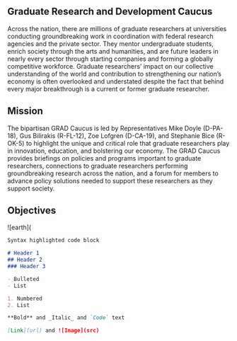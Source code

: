 ## Graduate Research and Development Caucus

Across the nation, there are millions of graduate researchers at universities conducting groundbreaking work in coordination with federal research agencies and the private sector. They mentor undergraduate students, enrich society through the arts and humanities, and are future leaders in nearly every sector through starting companies and forming a globally competitive workforce. Graduate researchers’ impact on our collective understanding of the world and contribution to strengthening our nation’s economy is often overlooked and understated despite the fact that behind every major breakthrough is a current or former graduate researcher.

## Mission

The bipartisan GRAD Caucus is led by Representatives Mike Doyle (D-PA-18), Gus Bilirakis (R-FL-12), Zoe Lofgren (D-CA-19), and Stephanie Bice (R-OK-5) to highlight the unique and critical role that graduate researchers play in innovation, education, and bolstering our economy. The GRAD Caucus provides briefings on policies and programs important to graduate researchers, connections to graduate researchers performing groundbreaking research across the nation, and a forum for members to advance policy solutions needed to support these researchers as they support society.

## Objectives

![earth](

```markdown
Syntax highlighted code block

# Header 1
## Header 2
### Header 3

- Bulleted
- List

1. Numbered
2. List

**Bold** and _Italic_ and `Code` text

[Link](url) and ![Image](src)
```

